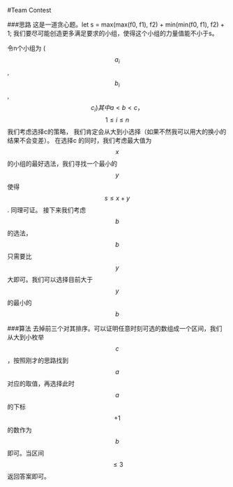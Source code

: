 #Team Contest


###思路
这是一道贪心题。let s  = max(max(f0, f1), f2) + min(min(f0, f1), f2) + 1;
我们要尽可能创造更多满足要求的小组，使得这个小组的力量值能不小于s。

令n个小组为 ($$a_i$$, $$b_i$$, $$c_i) 其中  a < b < c， $$$$1\le i \le n$$
我们考虑选择c的策略， 我们肯定会从大到小选择（如果不然我可以用大的换小的结果不会变差）。
在选择c 的同时，我们考虑最大值为 $$x$$ 的小组的最好选法，我们寻找一个最小的 $$y$$使得 $$s \le x + y$$. 同理可证。
接下来我们考虑$$b$$的选法，$$b$$只需要比$$y$$大即可。我们可以选择目前大于$$y$$的最小的$$b$$

###算法
去掉前三个对其排序。可以证明任意时刻可选的数组成一个区间，我们从大到小枚举$$c$$，按照刚才的思路找到$$a$$对应的取值，再选择此时$$a$$的下标 $$+1$$的数作为$$b$$即可。当区间 $$\le3$$返回答案即可。